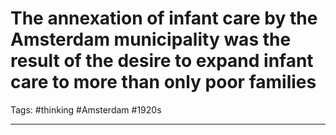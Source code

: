 # The annexation of infant care by the Amsterdam municipality was the result of the desire to expand infant care to more than only poor families
Tags: #thinking #Amsterdam #1920s 

---